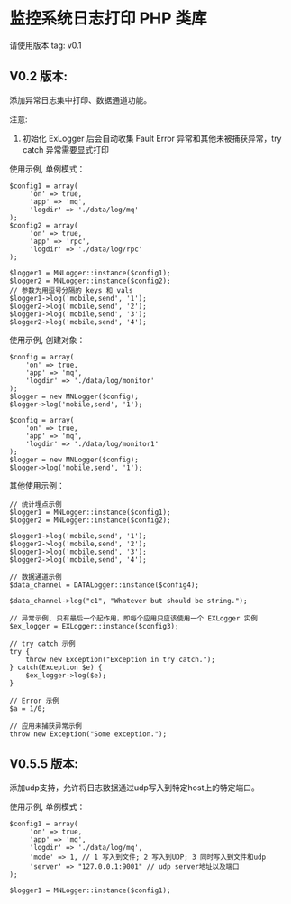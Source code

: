 监控系统日志打印 PHP 类库
========================

请使用版本 tag: v0.1

V0.2 版本:
-------------

添加异常日志集中打印、数据通道功能。

注意: 

1. 初始化 ExLogger 后会自动收集 Fault Error 异常和其他未被捕获异常，try catch 异常需要显式打印

使用示例, 单例模式：

	$config1 = array(
	     'on' => true,
	     'app' => 'mq',
	     'logdir' => './data/log/mq'
	);
	$config2 = array(
	     'on' => true,
	     'app' => 'rpc',
	     'logdir' => './data/log/rpc'
	);

	$logger1 = MNLogger::instance($config1);
	$logger2 = MNLogger::instance($config2);
	// 参数为用逗号分隔的 keys 和 vals
	$logger1->log('mobile,send', '1');
	$logger2->log('mobile,send', '2');
	$logger1->log('mobile,send', '3');
	$logger2->log('mobile,send', '4');

使用示例, 创建对象：

	$config = array(
	    'on' => true,
	    'app' => 'mq',
	    'logdir' => './data/log/monitor'
	);
	$logger = new MNLogger($config);
	$logger->log('mobile,send', '1');

	$config = array(
	    'on' => true,
	    'app' => 'mq',
	    'logdir' => './data/log/monitor1'
	);
	$logger = new MNLogger($config);
	$logger->log('mobile,send', '1');

其他使用示例：

	// 统计埋点示例
	$logger1 = MNLogger::instance($config1);
	$logger2 = MNLogger::instance($config2);

	$logger1->log('mobile,send', '1');
	$logger2->log('mobile,send', '2');
	$logger1->log('mobile,send', '3');
	$logger2->log('mobile,send', '4');

	// 数据通道示例
	$data_channel = DATALogger::instance($config4);

	$data_channel->log("c1", "Whatever but should be string.");

	// 异常示例, 只有最后一个起作用，即每个应用只应该使用一个 EXLogger 实例
	$ex_logger = EXLogger::instance($config3);

	// try catch 示例
	try {
		throw new Exception("Exception in try catch.");
	} catch(Exception $e) {
		$ex_logger->log($e);
	}

	// Error 示例
	$a = 1/0;

	// 应用未捕获异常示例
	throw new Exception("Some exception.");

V0.5.5 版本:
-------------

添加udp支持，允许将日志数据通过udp写入到特定host上的特定端口。


使用示例, 单例模式：

	$config1 = array(
	     'on' => true,
	     'app' => 'mq',
	     'logdir' => './data/log/mq',
	     'mode' => 1, // 1 写入到文件; 2 写入到UDP; 3 同时写入到文件和udp
	     'server' => "127.0.0.1:9001" // udp server地址以及端口
	);

	$logger1 = MNLogger::instance($config1);


